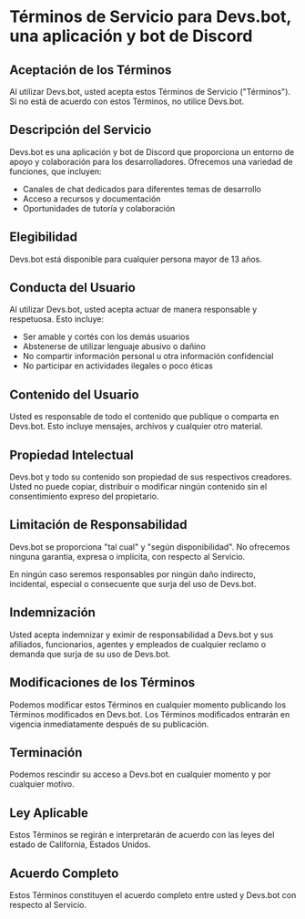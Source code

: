 # Términos de Servicio para Devs.bot, una aplicación y bot de Discord

## Aceptación de los Términos

Al utilizar Devs.bot, usted acepta estos Términos de Servicio ("Términos"). Si no está de acuerdo con estos Términos, no utilice Devs.bot.

## Descripción del Servicio

Devs.bot es una aplicación y bot de Discord que proporciona un entorno de apoyo y colaboración para los desarrolladores. Ofrecemos una variedad de funciones, que incluyen:

- Canales de chat dedicados para diferentes temas de desarrollo
- Acceso a recursos y documentación
- Oportunidades de tutoría y colaboración

## Elegibilidad

Devs.bot está disponible para cualquier persona mayor de 13 años.

## Conducta del Usuario

Al utilizar Devs.bot, usted acepta actuar de manera responsable y respetuosa. Esto incluye:

- Ser amable y cortés con los demás usuarios
- Abstenerse de utilizar lenguaje abusivo o dañino
- No compartir información personal u otra información confidencial
- No participar en actividades ilegales o poco éticas

## Contenido del Usuario

Usted es responsable de todo el contenido que publique o comparta en Devs.bot. Esto incluye mensajes, archivos y cualquier otro material.

## Propiedad Intelectual

Devs.bot y todo su contenido son propiedad de sus respectivos creadores. Usted no puede copiar, distribuir o modificar ningún contenido sin el consentimiento expreso del propietario.

## Limitación de Responsabilidad

Devs.bot se proporciona "tal cual" y "según disponibilidad". No ofrecemos ninguna garantía, expresa o implícita, con respecto al Servicio.

En ningún caso seremos responsables por ningún daño indirecto, incidental, especial o consecuente que surja del uso de Devs.bot.

## Indemnización

Usted acepta indemnizar y eximir de responsabilidad a Devs.bot y sus afiliados, funcionarios, agentes y empleados de cualquier reclamo o demanda que surja de su uso de Devs.bot.

## Modificaciones de los Términos

Podemos modificar estos Términos en cualquier momento publicando los Términos modificados en Devs.bot. Los Términos modificados entrarán en vigencia inmediatamente después de su publicación.

## Terminación

Podemos rescindir su acceso a Devs.bot en cualquier momento y por cualquier motivo.

## Ley Aplicable

Estos Términos se regirán e interpretarán de acuerdo con las leyes del estado de California, Estados Unidos.

## Acuerdo Completo

Estos Términos constituyen el acuerdo completo entre usted y Devs.bot con respecto al Servicio.
